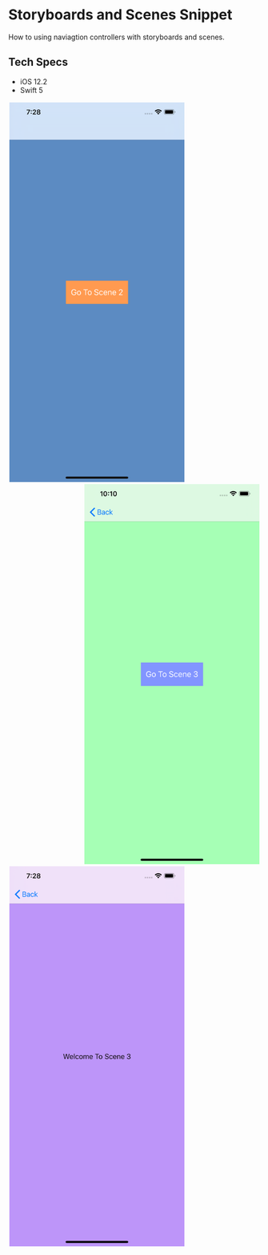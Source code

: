 # Storyboards and Scenes Snippet

How to using naviagtion controllers with storyboards and scenes.

## Tech Specs

- iOS 12.2
- Swift 5

<p>
  <img align="left" style="padding: 2px;" src="images/image1.png" width="350" title="Image 1">
  <img align="right" style="padding: 2px;" src="images/image2.png" width="350" title="Image 2">
</p>

<p>
	<img align="left" style="padding: 2px;" src="images/image3.png" width="350" title="Image 3">
</p>

